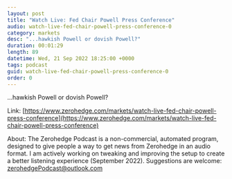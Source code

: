 ```yaml
---
layout: post
title: "Watch Live: Fed Chair Powell Press Conference"
audio: watch-live-fed-chair-powell-press-conference-0
category: markets
desc: "...hawkish Powell or dovish Powell?"
duration: 00:01:29
length: 89
datetime: Wed, 21 Sep 2022 18:25:00 +0000
tags: podcast
guid: watch-live-fed-chair-powell-press-conference-0
order: 0
---
```

...hawkish Powell or dovish Powell?

Link: [https://www.zerohedge.com/markets/watch-live-fed-chair-powell-press-conference](https://www.zerohedge.com/markets/watch-live-fed-chair-powell-press-conference)

About: The Zerohedge Podcast is a non-commercial, automated program, designed to give people a way to get news from Zerohedge in an audio format.  I am actively working on tweaking and improving the setup to create a better listening experience (September 2022).  Suggestions are welcome: [zerohedgePodcast@outlook.com](mailto:zerohedgePodcast@outlook.com)